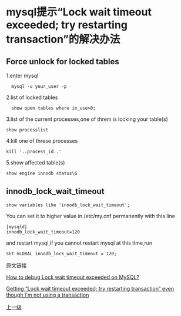# mysql提示“Lock wait timeout exceeded; try restarting transaction”的解决办法

## Force unlock for locked tables

  1.enter mysql
```
  mysql -u your_user -p
```


  2.list of locked tables
```
  show open tables where in_use>0;
```
  3.list of the current processes,one of threm is locking your table(s)
  ```
  show processlist
  ```

  4.kill one of threse processes
  ```
  kill '..process_id..'
  ```

  5.show affected table(s)

  ```
  show engine innodb status\G
  ```

## innodb_lock_wait_timeout

```
show variables like 'innodb_lock_wait_timeout';
```

You can set it to higher value in /etc/my.cnf permanently with this line

```
[mysqld]
innodb_lock_wait_timeout=120
```
and restart mysql,if you cannot restart mysql at this time,run
```
SET GLOBAL innodb_lock_wait_timeout = 120;
```
原文链接

[  How to debug Lock wait timeout exceeded on MySQL? ](https://stackoverflow.com/questions/6000336/how-to-debug-lock-wait-timeout-exceeded-on-mysql)

[Getting “Lock wait timeout exceeded; try restarting transaction” even though I'm not using a transaction](https://stackoverflow.com/questions/5836623/getting-lock-wait-timeout-exceeded-try-restarting-transaction-even-though-im)

[上一级](base.md)
